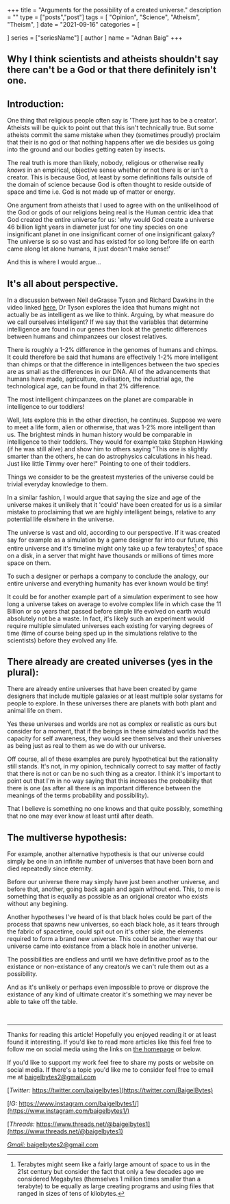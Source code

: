 +++
title = "Arguments for the possibility of a created universe."
description = ""
type = ["posts","post"]
tags = [
    "Opinion",
    "Science",
    "Atheism",
    "Theism",
]
date = "2021-09-16"
categories = [
    
   
]
series = ["seriesName"]
[ author ]
  name = "Adnan Baig"
+++



## Why I think scientists and atheists shouldn't say there can't be a God or that there definitely isn't one.


## Introduction:

One thing that religious people often say is 'There just has to be a creator'. Atheists will be quick to point out that this isn't technically true. But some atheists commit the same mistake when they (sometimes proudly) proclaim that their is no god or that nothing happens after we die besides us going into the ground and our bodies getting eaten by insects.

The real truth is more than likely, nobody, religious or otherwise really *knows* in an empirical, objective sense whether or not there is or isn't a creator. This is because God, at least by some definitions falls outside of the domain of science because God is often thought to reside outside of space and time i.e. God is not made up of matter or energy.

One argument from atheists that I used to agree with on the unlikelihood of the God or gods of our religions being real is the Human centric idea that God created the entire universe for us: 'why would God create a universe 46 billion light years in diameter just for one tiny species on one insignificant planet in one insignificant corner of one insignificant galaxy? The universe is so so vast and has existed for so long before life on earth came along let alone humans, it just doesn't make sense!'

And this is where I would argue...

## It's all about perspective.

In a discussion between Neil deGrasse Tyson and Richard Dawkins in the video linked [here](https://youtu.be/_um8cmcjda4), Dr Tyson explores the idea that humans might not actually be as intelligent as we like to think. Arguing, by what measure do we call ourselves intelligent? If we say that the variables that determine intelligence are found in our genes then look at the genetic differences between humans and chimpanzees our closest relatives.

There is roughly a 1-2% difference in the genomes of humans and chimps. It could therefore be said that humans are effectively 1-2% more intelligent than chimps or that the difference in intelligences between the two species are as small as the differences in our DNA. All of the advancements that humans have made, agriculture, civilisation, the industrial age, the technological age, can be found in that 2% difference.

The most intelligent chimpanzees on the planet are comparable in intelligence to our toddlers!

Well, lets explore this in the other direction, he continues. Suppose we were to meet a life form, alien or otherwise, that was 1-2% more intelligent than us. The brightest minds in human history would be comparable in intelligence to their toddlers. They would for example take Stephen Hawking (if he was still alive) and show him to others saying "This one is slightly smarter than the others, he can do astrophysics calculations in his head. Just like little Timmy over here!" Pointing to one of their toddlers.

Things we consider to be the greatest mysteries of the universe could be trivial everyday knowledge to them.

In a similar fashion, I would argue that saying the size and age of the universe makes it unlikely that it 'could' have been created for us is a similar mistake to proclaiming that we are highly intelligent beings, relative to any potential life elswhere in the universe.

The universe is vast and old, according to our perspective. If it was created say for example as a simulation by a game designer far into our future, this entire universe and it's timeline might only take up a few terabytes[^1] of space on a disk, in a server that might have thousands or millions of times more space on them.

To such a designer or perhaps a company to conclude the analogy, our entire universe and everything humanity has ever known would be tiny!

It could be for another example part of a simulation experiment to see how long a universe takes on average to evolve complex life in which case the 11 Billion or so years that passed before simple life evolved on earth would absolutely not be a waste. In fact, it's likely such an experiment would require multiple simulated universes each existing for varying degrees of time (time of course being sped up in the simulations relative to the scientists) before they evolved any life.

## There already are created universes (yes in the plural):

There are already entire universes that have been created by game designers that include multiple galaxies or at least multiple solar systams for people to explore. In these universes there are planets with both plant and animal life on them.

Yes these universes and worlds are not as complex or realistic as ours but consider for a moment, that if the beings in these simulated worlds had the capacity for self awareness, they would see themselves and their universes as being just as real to them as we do with our universe.

Off course, all of these examples are purely hypothetical but the rationality still stands. It's not, in my opinion, technically correct to say matter of factly that there is not or can be no such thing as a creator. I think it's important to point out that I'm in no way saying that this increases the probability that there is one (as after all there is an important difference between the meanings of the terms probability and possibility).

That I believe is something no one knows and that quite possibly, something that no one may ever know at least until after death.

## The multiverse hypothesis:

For example, another alternative hypothesis is that our universe could simply be one in an infinite number of universes that have been born and died repeatedly since eternity.

Before our universe there may simply have just been another universe, and before that, another, going back again and again without end. This, to me is something that is equally as possible as an origional creator who exists without any begining.

Another hypotheses I've heard of is that black holes could be part of the process that spawns new universes, so each black hole, as it tears through the fabric of spacetime, could spit out on it's other side, the elements required to form a brand new universe. This could be another way that our universe came into existance from a black hole in another universe.

The possibilities are endless and until we have definitive proof as to the existance or non-existance of any creator/s we can't rule them out as a possibility.

And as it's unlikely or perhaps even impossible to prove or disprove the existance of any kind of ultimate creator it's something we may never be able to take off the table.

[^1]: Terabytes might seem like a fairly large amount of space to us in the 21st century but consider the fact that only a few decades ago we considered Megabytes (themselves 1 million times smaller than a terabyte) to be equally as large creating programs and using files that ranged in sizes of tens of kilobytes.



&nbsp;

---

Thanks for reading this article! Hopefully you enjoyed reading it or at least found it interesting. If you'd like to read more articles like this feel free to follow me on social media using the links on [the homepage](https://baigelbytes.com) or below.

If you'd like to support my work feel free to share my posts or website on social media. If there's a topic you'd like me to consider feel free to email me at baigelbytes2@gmail.com


[*Twitter:* https://twitter.com/baigelbytes](https://twitter.com/BaigelBytes)

[*IG:* https://www.instagram.com/baigelbytes1/](https://www.instagram.com/baigelbytes1/)

[*Threads:* https://www.threads.net/@baigelbytes1](https://www.threads.net/@baigelbytes1)

[*Gmail:* baigelbytes2@gmail.com](baigelbytes2@gmail.com)

